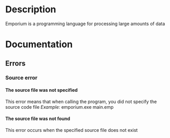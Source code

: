 # Description
Emporium is a programming language for processing large amounts of data
# Documentation
## Errors
### Source error
#### The source file was not specified
This error means that when calling the program, you did not specify the source code file
*Example:* emporium.exe main.emp
#### The source file was not found
This error occurs when the specified source file does not exist
